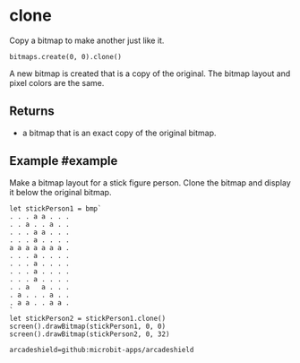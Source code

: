 # clone

Copy a bitmap to make another just like it.

```sig
bitmaps.create(0, 0).clone()
```

A new bitmap is created that is a copy of the original. The bitmap layout and pixel colors are the same.

## Returns

* a bitmap that is an exact copy of the original bitmap.

## Example #example

Make a bitmap layout for a stick figure person. Clone the bitmap and display it below the original bitmap.

```blocks
let stickPerson1 = bmp`
. . . a a . . .
. . a . . a . .
. . . a a . . .
. . . a . . . .
a a a a a a a .
. . . a . . . .
. . . a . . . .
. . . a . . . .
. . . a . . . .
. . a   a . . .
. a . . . a . .
. a a . . a a .
`
let stickPerson2 = stickPerson1.clone()
screen().drawBitmap(stickPerson1, 0, 0)
screen().drawBitmap(stickPerson2, 0, 32)
```

```package
arcadeshield=github:microbit-apps/arcadeshield
```
